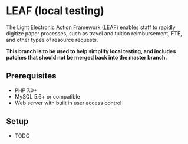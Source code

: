 # LEAF (local testing)
The Light Electronic Action Framework (LEAF) enables staff to rapidly digitize paper processes, such as travel and tuition reimbursement, FTE, and other types of resource requests.

**This branch is to be used to help simplify local testing, and includes patches that should not be merged back into the master branch.**

## Prerequisites

* PHP 7.0+
* MySQL 5.6+ or compatible
* Web server with built in user access control

## Setup

* TODO
